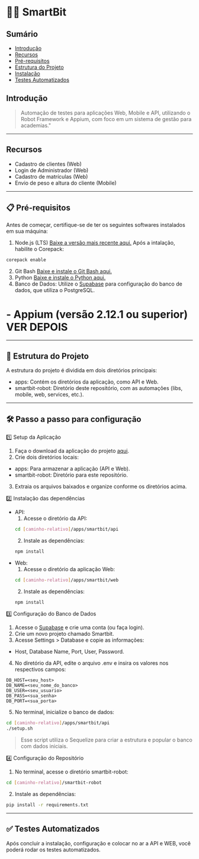 # 🏋️‍♂️ SmartBit

## Sumário

- [Introdução](#introdução)
- [Recursos](#recursos)
- [Pré-requisitos](#pré-requisitos)
- [Estrutura do Projeto](#estrutura-do-projeto)
- [Instalação](#instalação)
- [Testes Automatizados](#testes-automatizados)

## Introdução  

> Automação de testes para aplicações Web, Mobile e API, utilizando o Robot Framework e Appium, com foco em um sistema de gestão para academias."

---

## Recursos

- Cadastro de clientes (Web)
- Login de Administrador (Web)
- Cadastro de matrículas (Web)
- Envio de peso e altura do cliente (Mobile)
  
---

## 📋 Pré-requisitos

Antes de começar, certifique-se de ter os seguintes softwares instalados em sua máquina:
1. Node.js (LTS) [Baixe a versão mais recente aqui.](https://nodejs.org/pt)
  Após a intalação, habilite o Corepack:
  ```bash
  corepack enable
  ```
2. Git Bash [Baixe e instale o Git Bash aqui.](https://git-scm.com/)
3. Python [Baixe e instale o Python aqui.](https://www.python.org/downloads/)
4. Banco de Dados:
   Utilize o [Supabase](https://supabase.com/) para configuração do banco de dados, que utiliza o PostgreSQL.

# - Appium (versão 2.12.1 ou superior) VER DEPOIS

---

## 📂 Estrutura do Projeto
A estrutura do projeto é dividida em dois diretórios principais:

- apps: Contém os diretórios da aplicação, como API e Web.
- smartbit-robot: Diretório deste repositório, com as automações (libs, mobile, web, services, etc.).

---

## 🛠 Passo a passo para configuração

1️⃣ Setup da Aplicação
1. Faça o download da aplicação do projeto [aqui](https://github.com/felipevitalinobarra/aplicacoes/blob/main/smartbit.rar).
2. Crie dois diretórios locais:
 - apps: Para armazenar a aplicação (API e Web).
 - smartbit-robot: Diretório para este repositório.
3. Extraia os arquivos baixados e organize conforme os diretórios acima.

2️⃣ Instalação das dependências
- API:
  1. Acesse o diretório da API:
  ```bash
  cd [caminho-relativo]/apps/smartbit/api
  ```
  2. Instale as dependências:
  ```bash
  npm install
  ```
- Web:
  1. Acesse o diretório da aplicação Web:
  ```bash
  cd [caminho-relativo]/apps/smartbit/web
  ```
  2. Instale as dependências:
  ```bash
  npm install
  ```
3️⃣ Configuração do Banco de Dados  
1. Acesse o [Supabase](https://supabase.com/) e crie uma conta (ou faça login).
2. Crie um novo projeto chamado Smartbit.
3. Acesse Settings > Database e copie as informações:
- Host, Database Name, Port, User, Password.
4. No diretório da API, edite o arquivo .env e insira os valores nos respectivos campos:
```env
DB_HOST=<seu_host>
DB_NAME=<seu_nome_do_banco>
DB_USER=<seu_usuario>
DB_PASS=<sua_senha>
DB_PORT=<sua_porta>
```
5. No terminal, inicialize o banco de dados:
```bash
cd [caminho-relativo]/apps/smartbit/api
./setup.sh
```
> Esse script utiliza o Sequelize para criar a estrutura e popular o banco com dados iniciais.
 
4️⃣ Configuração do Repositório
1. No terminal, acesse o diretório smartbit-robot:
```bash
cd [caminho-relativo]/smartbit-robot
```
2. Instale as dependências:
```bash
pip install -r requirements.txt
```

---

## ✅ Testes Automatizados
Após concluir a instalação, configuração e colocar no ar a API e WEB, você poderá rodar os testes automatizados.

